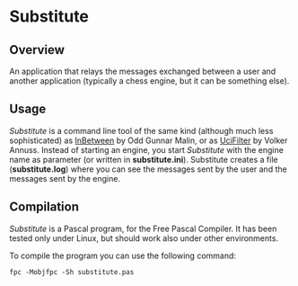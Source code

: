 # Substitute

## Overview

An application that relays the messages exchanged between a user and another application (typically a chess engine, but it can be something else).

## Usage

*Substitute* is a command line tool of the same kind (although much less sophisticated) as [InBetween](https://www.chessprogramming.org/InBetween) by Odd Gunnar Malin, or as [UciFilter](http://www.nnuss.de/Hermann/UciFilter.html) by Volker Annuss. Instead of starting an engine, you start *Substitute* with the engine name as parameter (or written in **substitute.ini**). Substitute creates a file (**substitute.log**) where you can see the messages sent by the user and the messages sent by the engine.

## Compilation

*Substitute* is a Pascal program, for the Free Pascal Compiler. It has been tested only under Linux, but should work also under other environments.

To compile the program you can use the following command:

```
fpc -Mobjfpc -Sh substitute.pas
```
